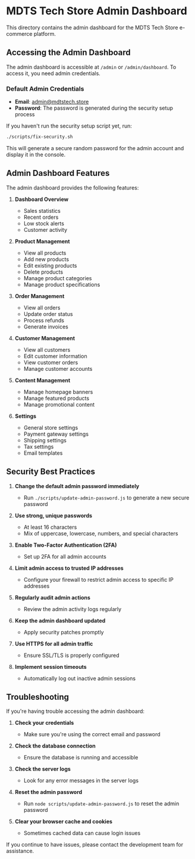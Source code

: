# MDTS Tech Store Admin Dashboard

This directory contains the admin dashboard for the MDTS Tech Store e-commerce platform.

## Accessing the Admin Dashboard

The admin dashboard is accessible at `/admin` or `/admin/dashboard`. To access it, you need admin credentials.

### Default Admin Credentials

- **Email**: admin@mdtstech.store
- **Password**: The password is generated during the security setup process

If you haven't run the security setup script yet, run:

```bash
./scripts/fix-security.sh
```

This will generate a secure random password for the admin account and display it in the console.

## Admin Dashboard Features

The admin dashboard provides the following features:

1. **Dashboard Overview**
   - Sales statistics
   - Recent orders
   - Low stock alerts
   - Customer activity

2. **Product Management**
   - View all products
   - Add new products
   - Edit existing products
   - Delete products
   - Manage product categories
   - Manage product specifications

3. **Order Management**
   - View all orders
   - Update order status
   - Process refunds
   - Generate invoices

4. **Customer Management**
   - View all customers
   - Edit customer information
   - View customer orders
   - Manage customer accounts

5. **Content Management**
   - Manage homepage banners
   - Manage featured products
   - Manage promotional content

6. **Settings**
   - General store settings
   - Payment gateway settings
   - Shipping settings
   - Tax settings
   - Email templates

## Security Best Practices

1. **Change the default admin password immediately**
   - Run `./scripts/update-admin-password.js` to generate a new secure password

2. **Use strong, unique passwords**
   - At least 16 characters
   - Mix of uppercase, lowercase, numbers, and special characters

3. **Enable Two-Factor Authentication (2FA)**
   - Set up 2FA for all admin accounts

4. **Limit admin access to trusted IP addresses**
   - Configure your firewall to restrict admin access to specific IP addresses

5. **Regularly audit admin actions**
   - Review the admin activity logs regularly

6. **Keep the admin dashboard updated**
   - Apply security patches promptly

7. **Use HTTPS for all admin traffic**
   - Ensure SSL/TLS is properly configured

8. **Implement session timeouts**
   - Automatically log out inactive admin sessions

## Troubleshooting

If you're having trouble accessing the admin dashboard:

1. **Check your credentials**
   - Make sure you're using the correct email and password

2. **Check the database connection**
   - Ensure the database is running and accessible

3. **Check the server logs**
   - Look for any error messages in the server logs

4. **Reset the admin password**
   - Run `node scripts/update-admin-password.js` to reset the admin password

5. **Clear your browser cache and cookies**
   - Sometimes cached data can cause login issues

If you continue to have issues, please contact the development team for assistance.
